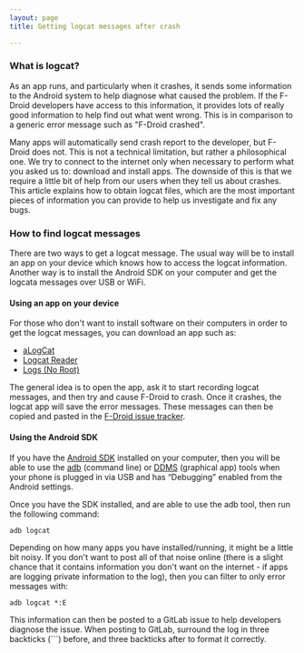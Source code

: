 ```yaml
---
layout: page
title: Getting logcat messages after crash

---
```


### What is logcat?

As an app runs, and particularly when it crashes, it sends some information to the Android system to help diagnose what caused the problem. If the F-Droid developers have access to this information, it provides lots of really good information to help find out what went wrong. This is in comparison to a generic error message such as "F-Droid crashed".

Many apps will automatically send crash report to the developer, but F-Droid does not. This is not a technical limitation, but rather a philosophical one. We try to connect to the internet only when necessary to perform what you asked us to: download and install apps. The downside of this is that we require a little bit of help from our users when they tell us about crashes. This article explains how to obtain logcat files, which are the most important pieces of information you can provide to help us investigate and fix any bugs.

### How to find logcat messages

There are two ways to get a logcat message. The usual way will be to install an app on your device which knows how to access the logcat information. Another way is to install the Android SDK on your computer and get the logcata messages over USB or WiFi. 

#### Using an app on your device

For those who don't want to install software on their computers in order to get the logcat messages, you can download an app such as:

* [aLogCat](https://f-droid.org/en/packages/org.jtb.alogcat/)
* [Logcat Reader](https://f-droid.org/en/packages/com.dp.logcatapp/)
* [Logs (No Root)](https://f-droid.org/en/packages/com.tananaev.logcat/)

The general idea is to open the app, ask it to start recording logcat messages, and then try and cause F-Droid to crash. Once it crashes, the logcat app will save the error messages. These messages can then be copied and pasted in the [F-Droid issue tracker](https://gitlab.com/fdroid/fdroidclient/issues).

#### Using the Android SDK

If you have the [Android SDK](https://developer.android.com/sdk/index.html) installed on your computer, then you will be able to use the [adb](https://developer.android.com/tools/help/adb.html) (command line) or [DDMS](https://developer.android.com/tools/debugging/ddms.html) (graphical app) tools when your phone is plugged in via USB and has “Debugging” enabled from the Android settings.

Once you have the SDK installed, and are able to use the adb tool, then run the following command:

    adb logcat

Depending on how many apps you have installed/running, it might be a little bit noisy. If you don't want to post all of that noise online (there is a slight chance that it contains information you don't want on the internet - if apps are logging private information to the log), then you can filter to only error messages with:

    adb logcat *:E

This information can then be posted to a GitLab issue to help developers diagnose the issue. When posting to GitLab, surround the log in three backticks (```) before, and three backticks after to format it correctly.
